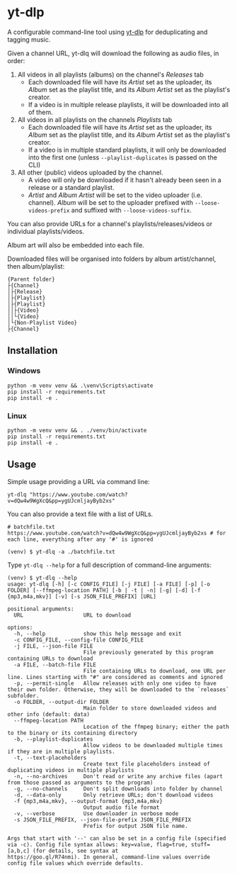 # yt-dlp

A configurable command-line tool using [yt-dlp](https://github.com/yt-dlp/yt-dlp) for deduplicating and tagging music.

Given a channel URL, yt-dlq will download the following as audio files, in order:

1. All videos in all playlists (albums) on the channel's _Releases_ tab
    - Each downloaded file will have its _Artist_ set as the uploader, its _Album_ set as the playlist title, and its _Album Artist_ set as the playlist's creator.
    - If a video is in multiple release playlists, it will be downloaded into all of them.
1. All videos in all playlists on the channels _Playlists_ tab
    - Each downloaded file will have its _Artist_ set as the uploader, its _Album_ set as the playlist title, and its _Album Artist_ set as the playlist's creator.
    - If a video is in multiple standard playlists, it will only be downloaded into the first one (unless `--playlist-duplicates` is passed on the CLI)
1. All other (public) videos uploaded by the channel.
    - A video will only be downloaded if it hasn't already been seen in a release or a standard playlist.
    - _Artist_ and _Album Artist_ will be set to the video uploader (i.e. channel). _Album_ will be set to the uploader prefixed with `--loose-videos-prefix` and suffixed with `--loose-videos-suffix`.

You can also provide URLs for a channel's playlists/releases/videos or individual playlists/videos.

Album art will also be embedded into each file.

Downloaded files will be organised into folders by album artist/channel, then album/playlist:
```
{Parent folder}
├{Channel}
│├{Release}
│├{Playlist}
│├{Playlist}
││├{Video}
││└{Video}
│└{Non-Playlist Video}
├{Channel}
```


## Installation
### Windows
```shell
python -m venv venv && .\venv\Scripts\activate
pip install -r requirements.txt
pip install -e .
```
### Linux
```shell
python -m venv venv && . ./venv/bin/activate
pip install -r requirements.txt
pip install -e .
```

## Usage
Simple usage providing a URL via command line:
```shell 
yt-dlq "https://www.youtube.com/watch?v=dQw4w9WgXcQ&pp=ygUJcmljayByb2xs"
```

You can also provide a text file with a list of URLs.
```
# batchfile.txt
https://www.youtube.com/watch?v=dQw4w9WgXcQ&pp=ygUJcmljayByb2xs # for each line, everything after any '#' is ignored
```
```shell
(venv) $ yt-dlq -a ./batchfile.txt
```

Type `yt-dlq --help` for a full description of command-line arguments:
```
(venv) $ yt-dlq --help
usage: yt-dlq [-h] [-c CONFIG_FILE] [-j FILE] [-a FILE] [-p] [-o FOLDER] [--ffmpeg-location PATH] [-b | -t | -n] [-g] [-d] [-f {mp3,m4a,mkv}] [-v] [-s JSON_FILE_PREFIX] [URL]

positional arguments:
  URL                   URL to download

options:
  -h, --help            show this help message and exit
  -c CONFIG_FILE, --config-file CONFIG_FILE
  -j FILE, --json-file FILE
                        File previously generated by this program containing URLs to download
  -a FILE, --batch-file FILE
                        File containing URLs to download, one URL per line. Lines starting with "#" are considered as comments and ignored
  -p, --permit-single   Allow releases with only one video to have their own folder. Otherwise, they will be downloaded to the `releases` subfolder.
  -o FOLDER, --output-dir FOLDER
                        Main folder to store downloaded videos and other info (default: data)
  --ffmpeg-location PATH
                        Location of the ffmpeg binary; either the path to the binary or its containing directory
  -b, --playlist-duplicates
                        Allow videos to be downloaded multiple times if they are in multiple playlists.
  -t, --text-placeholders
                        Create text file placeholders instead of duplicating videos in multiple playlists
  -n, --no-archives     Don't read or write any archive files (apart from those passed as arguments to the program)
  -g, --no-channels     Don't split downloads into folder by channel
  -d, --data-only       Only retrieve URLs; don't download videos
  -f {mp3,m4a,mkv}, --output-format {mp3,m4a,mkv}
                        Output audio file format
  -v, --verbose         Use downloader in verbose mode
  -s JSON_FILE_PREFIX, --json-file-prefix JSON_FILE_PREFIX
                        Prefix for output JSON file name.

Args that start with '--' can also be set in a config file (specified via -c). Config file syntax allows: key=value, flag=true, stuff=[a,b,c] (for details, see syntax at   
https://goo.gl/R74nmi). In general, command-line values override config file values which override defaults.
```

